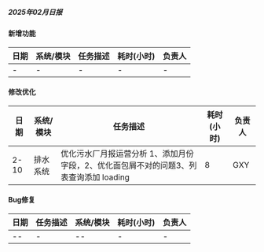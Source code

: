 ##### 2025年02月日报

#### 新增功能
| 日期  | 系统/模块               | 任务描述                                       | 耗时(小时) | 负责人 |
|-------|------------------------|------------------------------------------------|------------|--------|
| -  | -           | -           | -          |-       |

#### 修改优化
| 日期  | 系统/模块               | 任务描述                                        | 耗时(小时) | 负责人 |
|-------|------------------------|------------------------------------------------|------------|--------|
| 2-10   | 排水系统         | 优化污水厂月报运营分析 1、添加月份字段，2、优化面包屑不对的问题3、列表查询添加 loading | 8        | GXY      |

#### Bug修复
| 日期  | 任务描述                                       | 系统/模块               | 耗时(小时) | 负责人 |
|-------|------------------------------------------------|------------------------|------------|--------|
| --  | -     | --   | -          | -      |


